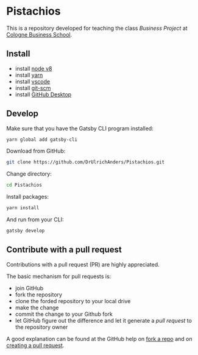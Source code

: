 # Pistachios

This is a repository developed for teaching the class _Business Project_ at [Cologne Business School](https://cbs.de).

## Install

+ install [node v8](https://nodejs.org/en/)
+ install [yarn](https://yarnpkg.com/lang/en/)
+ install [vscode](https://code.visualstudio.com/)
+ install [git-scm](https://git-scm.com/)
+ install [GitHub Desktop](https://desktop.github.com/)


## Develop

Make sure that you have the Gatsby CLI program installed:
```sh
yarn global add gatsby-cli
```

Download from GitHub:
```sh
git clone https://github.com/DrUlrichAnders/Pistachios.git
```

Change directory:
```sh
cd Pistachios
```

Install packages:
```sh
yarn install
```

And run from your CLI:
```sh
gatsby develop
```

## Contribute with a pull request

Contributions with a pull request (PR) are highly appreciated. 

The basic mechanism for pull requests is:

+ join GitHub
+ fork the repository
+ clone the forded repository to your local drive
+ make the change
+ commit the change to your Github fork
+ let GitHub figure out the difference and let it generate a _pull request_ to the repository owner

A good explanation can be found at the GitHub help on [fork a repo](https://help.github.com/articles/fork-a-repo/) and on
[creating a pull request](https://help.github.com/articles/creating-a-pull-request/).